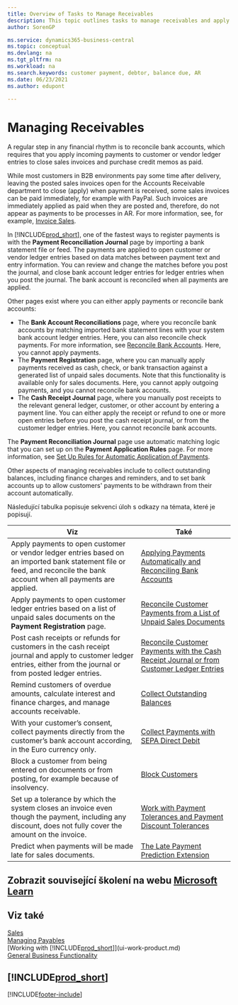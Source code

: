 ```yaml
---
title: Overview of Tasks to Manage Receivables
description: This topic outlines tasks to manage receivables and apply payments to customer or vendor ledger entries.
author: SorenGP

ms.service: dynamics365-business-central
ms.topic: conceptual
ms.devlang: na
ms.tgt_pltfrm: na
ms.workload: na
ms.search.keywords: customer payment, debtor, balance due, AR
ms.date: 06/23/2021
ms.author: edupont

---
```

# Managing Receivables

A regular step in any financial rhythm is to reconcile bank accounts, which requires that you apply incoming payments to customer or vendor ledger entries to close sales invoices and purchase credit memos as paid.

While most customers in B2B environments pay some time after delivery, leaving the posted sales invoices open for the Accounts Receivable department to close (apply) when payment is received, some sales invoices can be paid immediately, for example with PayPal. Such invoices are immediately applied as paid when they are posted and, therefore, do not appear as payments to be processes in AR. For more information, see, for example, [Invoice Sales](sales-how-invoice-sales.md).

In [!INCLUDE[prod_short](includes/prod_short.md)], one of the fastest ways to register payments is with the **Payment Reconciliation Journal** page by importing a bank statement file or feed. The payments are applied to open customer or vendor ledger entries based on data matches between payment text and entry information. You can review and change the matches before you post the journal, and close bank account ledger entries for ledger entries when you post the journal. The bank account is reconciled when all payments are applied.

Other pages exist where you can either apply payments or reconcile bank accounts:

* The **Bank Account Reconciliations** page, where you reconcile bank accounts by matching imported bank statement lines with your system bank account ledger entries. Here, you can also reconcile check payments. For more information, see [Reconcile Bank Accounts](bank-how-reconcile-bank-accounts-separately.md). Here, you cannot apply payments.
* The **Payment Registration** page, where you can manually apply payments received as cash, check, or bank transaction against a generated list of unpaid sales documents. Note that this functionality is available only for sales documents. Here, you cannot apply outgoing payments, and you cannot reconcile bank accounts.
* The **Cash Receipt Journal** page, where you manually post receipts to the relevant general ledger, customer, or other account by entering a payment line. You can either apply the receipt or refund to one or more open entries before you post the cash receipt journal, or from the customer ledger entries. Here, you cannot reconcile bank accounts.

The **Payment Reconciliation Journal** page use automatic matching logic that you can set up on the **Payment Application Rules** page. For more information, see [Set Up Rules for Automatic Application of Payments](receivables-how-set-up-payment-application-rules.md).

Other aspects of managing receivables include to collect outstanding balances, including finance charges and reminders, and to set bank accounts up to allow customers' payments to be withdrawn from their account automatically.

Následující tabulka popisuje sekvenci úloh s odkazy na témata, které je popisují.

| Viz | Také |
| --- | --- |
| Apply payments to open customer or vendor ledger entries based on an imported bank statement file or feed, and reconcile the bank account when all payments are applied. | [Applying Payments Automatically and Reconciling Bank Accounts](receivables-apply-payments-auto-reconcile-bank-accounts.md) |
| Apply payments to open customer ledger entries based on a list of unpaid sales documents on the **Payment Registration** page. | [Reconcile Customer Payments from a List of Unpaid Sales Documents](receivables-how-reconcile-customer-payments-list-unpaid-sales-documents.md) |
| Post cash receipts or refunds for customers in the cash receipt journal and apply to customer ledger entries, either from the journal or from posted ledger entries. | [Reconcile Customer Payments with the Cash Receipt Journal or from Customer Ledger Entries](receivables-how-apply-sales-transactions-manually.md) |
| Remind customers of overdue amounts, calculate interest and finance charges, and manage accounts receivable. | [Collect Outstanding Balances](receivables-collect-outstanding-balances.md) |
| With your customer’s consent, collect payments directly from the customer’s bank account according, in the Euro currency only. | [Collect Payments with SEPA Direct Debit](finance-collect-payments-with-sepa-direct-debit.md) |
| Block a customer from being entered on documents or from posting, for example because of insolvency. | [Block Customers](receivables-how-block-customers.md) |
| Set up a tolerance by which the system closes an invoice even though the payment, including any discount, does not fully cover the amount on the invoice. | [Work with Payment Tolerances and Payment Discount Tolerances](finance-payment-tolerance-and-payment-discount-tolerance.md) |
| Predict when payments will be made late for sales documents. | [The Late Payment Prediction Extension](ui-extensions-late-payment-prediction.md) |

## Zobrazit související školení na webu [Microsoft Learn](/learn/paths/process-customer-vendor-payments-dynamics-365-business-central/)

## Viz také
[Sales](sales-manage-sales.md)  
[Managing Payables](payables-manage-payables.md)  
[Working with [!INCLUDE[prod_short](includes/prod_short.md)]](ui-work-product.md)  
[General Business Functionality](ui-across-business-areas.md)

## [!INCLUDE[prod_short](includes/free_trial_md.md)]


[!INCLUDE[footer-include](includes/footer-banner.md)]